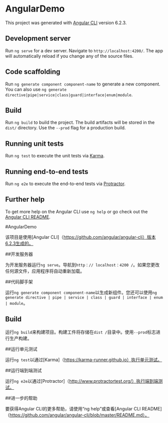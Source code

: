 # AngularDemo

This project was generated with [Angular CLI](https://github.com/angular/angular-cli) version 6.2.3.

## Development server

Run `ng serve` for a dev server. Navigate to `http://localhost:4200/`. The app will automatically reload if you change any of the source files.

## Code scaffolding

Run `ng generate component component-name` to generate a new component. You can also use `ng generate directive|pipe|service|class|guard|interface|enum|module`.

## Build

Run `ng build` to build the project. The build artifacts will be stored in the `dist/` directory. Use the `--prod` flag for a production build.

## Running unit tests

Run `ng test` to execute the unit tests via [Karma](https://karma-runner.github.io).

## Running end-to-end tests

Run `ng e2e` to execute the end-to-end tests via [Protractor](http://www.protractortest.org/).

## Further help

To get more help on the Angular CLI use `ng help` or go check out the [Angular CLI README](https://github.com/angular/angular-cli/blob/master/README.md).

#AngularDemo

该项目是使用[Angular CLI]（https://github.com/angular/angular-cli）版本6.2.3生成的。

##开发服务器

为开发服务器运行`ng serve`。导航到`http：// localhost：4200 /`。如果您更改任何源文件，应用程序将自动重新加载。

##代码脚手架

运行`ng generate component component-name`以生成新组件。您还可以使用`ng generate directive | pipe | service | class | guard | interface | enum | module`。

## Build

运行`ng build`来构建项目。构建工件将存储在`dist /`目录中。使用`--prod`标志进行生产构建。

##运行单元测试

运行`ng test`以通过[Karma]（https://karma-runner.github.io）执行单元测试。

##运行端到端测试

运行`ng e2e`以通过[Protractor]（http://www.protractortest.org/）执行端到端测试。

##进一步的帮助

要获得Angular CLI的更多帮助，请使用“ng help”或查看[Angular CLI README]（https://github.com/angular/angular-cli/blob/master/README.md）。
